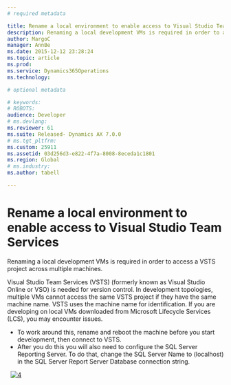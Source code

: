 ```yaml
---
# required metadata

title: Rename a local environment to enable access to Visual Studio Team Services | Microsoft Docs
description: Renaming a local development VMs is required in order to access a VSTS project across multiple machines.
author: MargoC
manager: AnnBe
ms.date: 2015-12-12 23:28:24
ms.topic: article
ms.prod: 
ms.service: Dynamics365Operations
ms.technology: 

# optional metadata

# keywords: 
# ROBOTS: 
audience: Developer
# ms.devlang: 
ms.reviewer: 61
ms.suite: Released- Dynamics AX 7.0.0
# ms.tgt_pltfrm: 
ms.custom: 25911
ms.assetid: 03d256d3-e822-4f7a-8008-8eceda1c1801
ms.region: Global
# ms.industry: 
ms.author: tabell

---
```


# Rename a local environment to enable access to Visual Studio Team Services

Renaming a local development VMs is required in order to access a VSTS project across multiple machines.

Visual Studio Team Services (VSTS) (formerly known as Visual Studio Online or VSO) is needed for version control. In development topologies, multiple VMs cannot access the same VSTS project if they have the same machine name. VSTS uses the machine name for identification. If you are developing on local VMs downloaded from Microsoft Lifecycle Services (LCS), you may encounter issues.

-   To work around this, rename and reboot the machine before you start development, then connect to VSTS.
-   After you do this you will also need to configure the SQL Server Reporting Server. To do that, change the SQL Server Name to (localhost) in the SQL Server Report Server Database connection string.

  [![4](./media/4.png)](./media/4.png)

